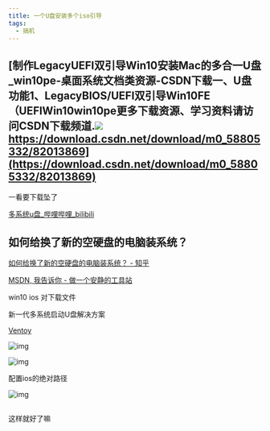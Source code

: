 ```yaml
---
title: 一个U盘安装多个iso引导
tags: 
  - 搞机
---
```


 

## [制作LegacyUEFI双引导Win10安装Mac的多合一U盘_win10pe-桌面系统文档类资源-CSDN下载一、U盘功能1、LegacyBIOS/UEFI双引导Win10FE（UEFIWin10win10pe更多下载资源、学习资料请访问CSDN下载频道.![ ](https://g.csdnimg.cn/static/logo/favicon32.ico)https://download.csdn.net/download/m0_58805332/82013869](https://download.csdn.net/download/m0_58805332/82013869)

 一看要下载坠了

[多系统u盘_哔哩哔哩_bilibili](https://www.bilibili.com/video/BV1XZ4y1C7EC?share_source=copy_web)

## 如何给换了新的空硬盘的电脑装系统？

[如何给换了新的空硬盘的电脑装系统？ - 知乎](https://www.zhihu.com/question/365684670)

[MSDN, 我告诉你 - 做一个安静的工具站](https://msdn.itellyou.cn/)

win10 ios 对下载文件

新一代多系统启动U盘解决方案

[Ventoy](https://www.ventoy.net/cn/index.html)

![img](https://cdn.jsdelivr.net/gh/YangSongL1n/img_bed/e53c5af91b89e698d1f9bab058685380.png)







![img](https://cdn.jsdelivr.net/gh/YangSongL1n/img_bed/30921d1e39b69069400feea29797f1c5.png)



配置ios的绝对路径

![img](https://cdn.jsdelivr.net/gh/YangSongL1n/img_bed/1bf40021fbaf4d4029cebc7302489089.png)

![点击并拖拽以移动](data:image/gif;base64,R0lGODlhAQABAPABAP///wAAACH5BAEKAAAALAAAAAABAAEAAAICRAEAOw==)

这样就好了嘛